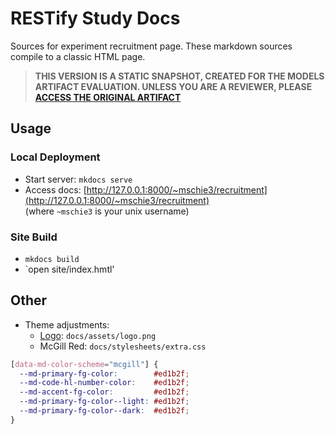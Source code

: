 # RESTify Study Docs

Sources for experiment recruitment page. These markdown sources compile to a classic HTML page.

 > **THIS VERSION IS A STATIC SNAPSHOT, CREATED FOR THE MODELS ARTIFACT EVALUATION. UNLESS YOU ARE A REVIEWER, PLEASE [ACCESS THE ORIGINAL ARTIFACT](https://github.com/m5c/RestifyRecruitmentPage)**

## Usage

### Local Deployment

 * Start server: ```mkdocs serve```
 * Access docs: [http://127.0.0.1:8000/~mschie3/recruitment](http://127.0.0.1:8000/~mschie3/recruitment)  
 (where `~mschie3` is your unix username)

### Site Build

 * `mkdocs build`
 * `open site/index.hmtl'

## Other

 * Theme adjustments:
   * [Logo](logo.graffle): ```docs/assets/logo.png```
   * McGill Red: ```docs/stylesheets/extra.css```  
```css
[data-md-color-scheme="mcgill"] {
  --md-primary-fg-color:        #ed1b2f;
  --md-code-hl-number-color:    #ed1b2f;
  --md-accent-fg-color:         #ed1b2f;
  --md-primary-fg-color--light: #ed1b2f;
  --md-primary-fg-color--dark:  #ed1b2f;
}
```
